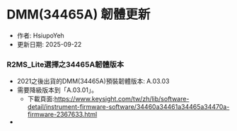 # DMM(34465A) 韌體更新
+ 作者: HsiupoYeh
+ 更新日期: 2025-09-22

### R2MS_Lite選擇之34465A韌體版本
+ 2021之後出貨的DMM(34465A)預裝韌體版本: A.03.03
+ 需要降級版本到「A.03.01」。
  + 下載頁面:https://www.keysight.com/tw/zh/lib/software-detail/instrument-firmware-software/34460a34461a34465a34470a-firmware-2367633.html
+ 
